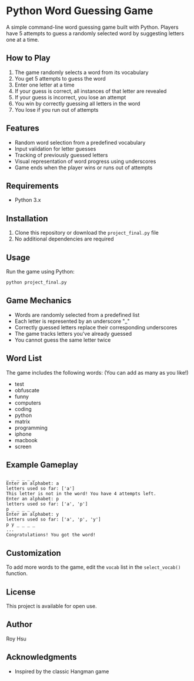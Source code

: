 # Python Word Guessing Game

A simple command-line word guessing game built with Python. Players have 5 attempts to guess a randomly selected word by suggesting letters one at a time.

## How to Play

1. The game randomly selects a word from its vocabulary
2. You get 5 attempts to guess the word
3. Enter one letter at a time
4. If your guess is correct, all instances of that letter are revealed
5. If your guess is incorrect, you lose an attempt
6. You win by correctly guessing all letters in the word
7. You lose if you run out of attempts

## Features

- Random word selection from a predefined vocabulary
- Input validation for letter guesses
- Tracking of previously guessed letters
- Visual representation of word progress using underscores
- Game ends when the player wins or runs out of attempts

## Requirements

- Python 3.x

## Installation

1. Clone this repository or download the `project_final.py` file
2. No additional dependencies are required

## Usage

Run the game using Python:

```bash
python project_final.py
```

## Game Mechanics

- Words are randomly selected from a predefined list
- Each letter is represented by an underscore "_"
- Correctly guessed letters replace their corresponding underscores
- The game tracks letters you've already guessed
- You cannot guess the same letter twice

## Word List

The game includes the following words: (You can add as many as you like!)
- test
- obfuscate
- funny
- computers
- coding
- python
- matrix
- programming
- iphone
- macbook
- screen

## Example Gameplay

```
_ _ _ _ _ _
Enter an alphabet: a
letters used so far: ['a']
This letter is not in the word! You have 4 attempts left.
Enter an alphabet: p
letters used so far: ['a', 'p']
p _ _ _ _ _
Enter an alphabet: y
letters used so far: ['a', 'p', 'y']
p y _ _ _ _
...
Congratulations! You got the word!
```

## Customization

To add more words to the game, edit the `vocab` list in the `select_vocab()` function.

## License

This project is available for open use.

## Author

Roy Hsu

## Acknowledgments

- Inspired by the classic Hangman game
